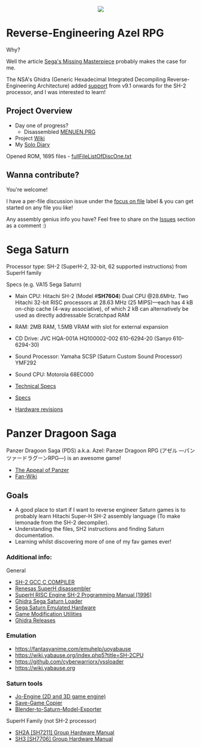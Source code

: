<p align="center">
  <img src="https://i.imgur.com/1Wkha31.png">
</p>

# Reverse-Engineering Azel RPG
Why? 

Well the article [Sega's Missing Masterpiece](https://www.theringer.com/2018/1/29/16940902/1998-video-games-panzer-dragoon-saga-missing-masterpiece) probably makes the case for me.

The NSA's Ghidra (Generic Hexadecimal Integrated Decompiling Reverse-Engineering Architecture) added [support](https://github.com/NationalSecurityAgency/ghidra/pull/715) from v9.1 onwards for the SH-2 processor, and I was interested to learn!


## Project Overview
- Day one of progress? 
  - Disassembled [MENUEN.PRG](https://github.com/Aeonitis/Reverse-Engineer-Azel/blob/main/AZEL%20Disc%201/PRG/MENUEN.PRG/DefinedDataDetailed.md)
- Project [Wiki](https://github.com/Aeonitis/Reverse-Engineer-Azel/wiki)
- My [Solo Diary](https://github.com/Aeonitis/Reverse-Engineer-Azel/wiki/Logs-%5BSolo%5D)

Opened ROM, 1695 files - [fullFileListOfDiscOne.txt](https://github.com/Aeonitis/Reverse-Engineer-Azel/blob/main/AZEL%20Disc%201/fullFileListOfDiscOne.txt)

## Wanna contribute?
You're welcome!

I have a per-file discussion issue under the [focus on file](https://github.com/Aeonitis/Reverse-Engineer-Azel/labels/focus%20on%20file) label & you can get started on any file you like!

Any assembly genius info you have? Feel free to share on the [Issues](https://github.com/Aeonitis/Reverse-Engineer-Azel/issues) section as a comment :)

# Sega Saturn
Processor type: SH-2 (SuperH-2, 32-bit, 62 supported instructions) from SuperH family

Specs (e.g. VA15 Sega Saturn)
- Main CPU: Hitachi SH-2 (Model #**SH7604**) Dual CPU @28.6MHz. Two Hitachi 32-bit RISC processors at 28.63 MHz (25 MIPS)—each has 4 kB on-chip cache (4-way associative), of which 2 kB can alternatively be used as directly addressable Scratchpad RAM
- RAM: 2MB RAM, 1.5MB VRAM with slot for external expansion
- CD Drive: JVC HQA-001A HQ100002-002 610-6294-20 (Sanyo 610-6294-30)
- Sound Processor: Yamaha SCSP (Saturn Custom Sound Processor) YMF292
- Sound CPU: Motorola 68EC000


- [Technical Specs](https://gamicus.fandom.com/wiki/Saturn)
- [Specs](https://www.copetti.org/writings/consoles/sega-saturn)
- [Hardware revisions](https://segaretro.org/Sega_Saturn/Hardware_revisions)


# Panzer Dragoon Saga 
Panzer Dragoon Saga (PDS) a.k.a. Azel: Panzer Dragoon RPG (アゼル ―パンツァードラグーンRPG―) is an awesome game!
- [The Appeal of Panzer](https://venturebeat.com/2012/01/11/the-appeal-of-panzer-dragoon-saga/)
- [Fan-Wiki](https://panzerdragoon.fandom.com/wiki/Panzer_Dragoon_Saga)

## Goals
- A good place to start if I want to reverse engineer Saturn games is to probably learn Hitachi Super-H SH-2 assembly language (To make lemonade from the SH-2 decompiler).
- Understanding the files, SH2 instructions and finding Saturn documentation.
- Learning whilst discovering more of one of my fav games ever!


### Additional info:

General
- [SH-2 GCC C COMPILER](https://github.com/SaturnSDK/Saturn-SDK-GCC-SH2)
- [Renesas SuperH disassembler](https://github.com/logic/sh2dis)
- [SuperH RISC Engine SH-2 Programming Manual [1996]](https://antime.kapsi.fi/sega/files/h12p0.pdf)
- [Ghidra Sega Saturn Loader](https://github.com/VGKintsugi/Ghidra-SegaSaturn-Loader)
- [Sega Saturn Emulated Hardware](https://github.com/FCare/Kronos)
- [Game Modification Utilities](https://www.zophar.net/utilities/mod.html)
- [Ghidra Releases](https://github.com/NationalSecurityAgency/ghidra/releases)


### Emulation
- https://fantasyanime.com/emuhelp/uoyabause
- https://wiki.yabause.org/index.php5?title=SH-2CPU
- https://github.com/cyberwarriorx/yssloader
- https://wiki.yabause.org

### Saturn tools
- [Jo-Engine (2D and 3D game engine)](https://github.com/johannes-fetz/joengine)
- [Save-Game Copier](https://github.com/slinga-homebrew/Save-Game-Copier)
- [Blender-to-Saturn-Model-Exporter](https://github.com/polygon-studio/Blender-to-Saturn-Model-Exporter)

SuperH Family (not SH-2 processor)
- [SH2A [SH7211] Group Hardware Manual](https://www.renesas.com/us/en/document/mah/sh7211-group-hardware-manual)
- [SH3 [SH7706] Group Hardware Manual](https://www.renesas.com/us/en/document/mah/sh7706-group-hardware-manual)